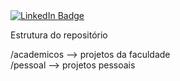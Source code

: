 <div id="badges">
  <a href="https://www.linkedin.com/in/joao-paulo-vargas-6aa98738b">
    <img src="https://img.shields.io/badge/LinkedIn-purple?style=for-the-badge&logo=linkedin&logoColor=white" alt="LinkedIn Badge"/>
  </a>
</div>

Estrutura do repositório

/academicos --> projetos da faculdade  
/pessoal --> projetos pessoais

